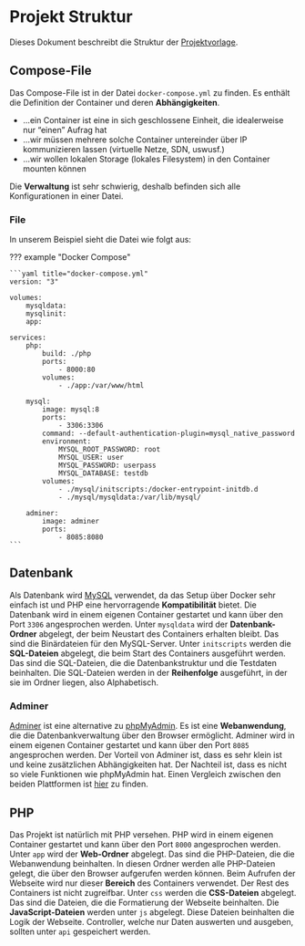 # Projekt Struktur

Dieses Dokument beschreibt die Struktur der [Projektvorlage](DockerPHP.zip).

## Compose-File

Das Compose-File ist in der Datei `docker-compose.yml` zu finden. Es enthält die Definition der Container und deren **Abhängigkeiten**.

-   …ein Container ist eine in sich geschlossene Einheit, die idealerweise nur “einen” Aufrag hat
-   …wir müssen mehrere solche Container untereinder über IP kommunizieren lassen (virtuelle Netze, SDN,
    uswusf.)
-   …wir wollen lokalen Storage (lokales Filesystem) in den Container mounten können

Die **Verwaltung** ist sehr schwierig, deshalb befinden sich alle Konfigurationen in einer Datei.

### File

In unserem Beispiel sieht die Datei wie folgt aus:

??? example "Docker Compose"

    ```yaml title="docker-compose.yml"
    version: "3"

    volumes:
        mysqldata:
        mysqlinit:
        app:

    services:
        php:
            build: ./php
            ports:
                - 8000:80
            volumes:
                - ./app:/var/www/html

        mysql:
            image: mysql:8
            ports:
                - 3306:3306
            command: --default-authentication-plugin=mysql_native_password
            environment:
                MYSQL_ROOT_PASSWORD: root
                MYSQL_USER: user
                MYSQL_PASSWORD: userpass
                MYSQL_DATABASE: testdb
            volumes:
                - ./mysql/initscripts:/docker-entrypoint-initdb.d
                - ./mysql/mysqldata:/var/lib/mysql/

        adminer:
            image: adminer
            ports:
                - 8085:8080
    ```

## Datenbank

Als Datenbank wird [MySQL](https://www.mysql.com/) verwendet, da das Setup über Docker sehr einfach ist und PHP eine hervorragende **Kompatibilität** bietet. Die Datenbank wird in einem eigenen Container gestartet und kann über den Port `3306` angesprochen werden. Unter `mysqldata` wird der **Datenbank-Ordner** abgelegt, der beim Neustart des Containers erhalten bleibt. Das sind die Binärdateien für den MySQL-Server. Unter `initscripts` werden die **SQL-Dateien** abgelegt, die beim Start des Containers ausgeführt werden. Das sind die SQL-Dateien, die die Datenbankstruktur und die Testdaten beinhalten. Die SQL-Dateien werden in der **Reihenfolge** ausgeführt, in der sie im Ordner liegen, also Alphabetisch.

### Adminer

[Adminer](https://www.adminer.org/) ist eine alternative zu [phpMyAdmin](https://www.phpmyadmin.net/). Es ist eine **Webanwendung**, die die Datenbankverwaltung über den Browser ermöglicht. Adminer wird in einem eigenen Container gestartet und kann über den Port `8085` angesprochen werden. Der Vorteil von Adminer ist, dass es sehr klein ist und keine zusätzlichen Abhängigkeiten hat. Der Nachteil ist, dass es nicht so viele Funktionen wie phpMyAdmin hat. Einen Vergleich zwischen den beiden Plattformen ist [hier](https://www.adminer.org/en/phpmyadmin/) zu finden.

## PHP

Das Projekt ist natürlich mit PHP versehen. PHP wird in einem eigenen Container gestartet und kann über den Port `8000` angesprochen werden. Unter `app` wird der **Web-Ordner** abgelegt. Das sind die PHP-Dateien, die die Webanwendung beinhalten. In diesen Ordner werden alle PHP-Dateien gelegt, die über den Browser aufgerufen werden können. Beim Aufrufen der Webseite wird nur dieser **Bereich** des Containers verwendet. Der Rest des Containers ist nicht zugreifbar. Unter `css` werden die **CSS-Dateien** abgelegt. Das sind die Dateien, die die Formatierung der Webseite beinhalten. Die **JavaScript-Dateien** werden unter `js` abgelegt. Diese Dateien beinhalten die Logik der Webseite. Controller, welche nur Daten auswerten und ausgeben, sollten unter `api` gespeichert werden.
